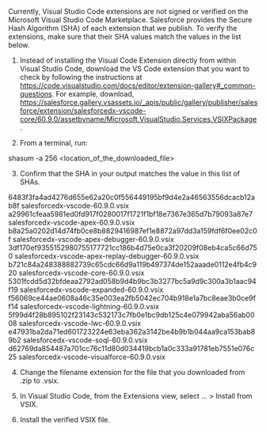 Currently, Visual Studio Code extensions are not signed or verified on the
Microsoft Visual Studio Code Marketplace. Salesforce provides the Secure Hash
Algorithm (SHA) of each extension that we publish. To verify the extensions,
make sure that their SHA values match the values in the list below.

1. Instead of installing the Visual Code Extension directly from within Visual
   Studio Code, download the VS Code extension that you want to check by
   following the instructions at
   https://code.visualstudio.com/docs/editor/extension-gallery#_common-questions.
   For example, download,
   https://salesforce.gallery.vsassets.io/_apis/public/gallery/publisher/salesforce/extension/salesforcedx-vscode-core/60.9.0/assetbyname/Microsoft.VisualStudio.Services.VSIXPackage.

2. From a terminal, run:

shasum -a 256 <location_of_the_downloaded_file>

3. Confirm that the SHA in your output matches the value in this list of SHAs.

6483f3fa4ad4276d655e62a20c0f556449195bf9d4e2a46563556dcacb12ab8f  salesforcedx-vscode-60.9.0.vsix
a29961cfeaa5981ed0fd917f0280017f1721f1bf18e7367e365d7b79093a87e7  salesforcedx-vscode-apex-60.9.0.vsix
b8a25a0202d14d74fb0ce8b8829416987ef1e8872a97dd3a159fdf6f0ee02c0f  salesforcedx-vscode-apex-debugger-60.9.0.vsix
3df170ef9355152980755177721cc186b4d75e0ca3f20209f08eb4ca5c66d750  salesforcedx-vscode-apex-replay-debugger-60.9.0.vsix
b721c84a248388882739c65cdc66d9a119b497374de152aaade0112e4fb4c920  salesforcedx-vscode-core-60.9.0.vsix
5301fcdd5d32bfdeaa2792ad058b9d4b9bc3b3277bc5a9d9c300a3b1aac94f19  salesforcedx-vscode-expanded-60.9.0.vsix
f56069ce44ae0608a46c35e003ea2fb5042ec704b918e1a7bc8eae3b0ce9ff14  salesforcedx-vscode-lightning-60.9.0.vsix
5f99d4f28b895102f23143c532173c7fb0e1bc9db125c4e079942aba56ab0008  salesforcedx-vscode-lwc-60.9.0.vsix
e47931ba2da71ed601723224e63eba362a3142be4b9b1b044aa9ca153bab89b2  salesforcedx-vscode-soql-60.9.0.vsix
d62769da854487a701cc76c11d80d034419bcb1a0c333a91781eb7551e076c25  salesforcedx-vscode-visualforce-60.9.0.vsix


4. Change the filename extension for the file that you downloaded from .zip to
.vsix.

5. In Visual Studio Code, from the Extensions view, select ... > Install from
VSIX.

6. Install the verified VSIX file.

